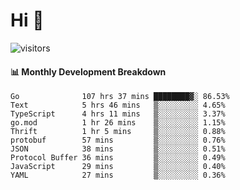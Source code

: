# Hi 👋
 
![visitors](https://visitor-badge.glitch.me/badge?page_id=sorcererxw.sorcererx)

#### 📊 Monthly Development Breakdown

<!--START_SECTION:waka-->
```text
Go              107 hrs 37 mins ████████▓░ 86.53%
Text            5 hrs 46 mins   ▒░░░░░░░░░ 4.65%
TypeScript      4 hrs 11 mins   ▒░░░░░░░░░ 3.37%
go.mod          1 hr 26 mins    ▒░░░░░░░░░ 1.15%
Thrift          1 hr 5 mins     ▒░░░░░░░░░ 0.88%
protobuf        57 mins         ▒░░░░░░░░░ 0.76%
JSON            38 mins         ▒░░░░░░░░░ 0.51%
Protocol Buffer 36 mins         ▒░░░░░░░░░ 0.49%
JavaScript      29 mins         ▒░░░░░░░░░ 0.40%
YAML            27 mins         ▒░░░░░░░░░ 0.36%
```
<!--END_SECTION:waka-->
